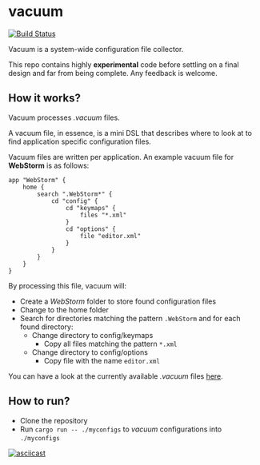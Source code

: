 # vacuum

[![Build Status](https://travis-ci.org/idursun/vacuum.svg?branch=master)](https://travis-ci.org/idursun/vacuum)

Vacuum is a system-wide configuration file collector.

This repo contains highly **experimental** code before settling on a final design and far from being complete. Any feedback is welcome.

## How it works?

Vacuum processes _.vacuum_ files.

A vacuum file, in essence, is a mini DSL that describes where to look at to find application specific configuration files.  

Vacuum files are written per application. An example vacuum file for **WebStorm** is as follows:

```
app "WebStorm" {
    home {
        search ".WebStorm*" {
            cd "config" {
                cd "keymaps" {
                    files "*.xml"
                }
                cd "options" {
                    file "editor.xml"
                }
            }
        }
    }
}
```

By processing this file, vacuum will:
- Create a _WebStorm_ folder to store found configuration files
- Change to the home folder
- Search for directories matching the pattern `.WebStorm` and for each found directory:
    - Change directory to config/keymaps
        - Copy all files matching the pattern `*.xml`
    - Change directory to config/options
        - Copy file with the name `editor.xml`

You can have a look at the currently available _.vacuum_ files [here](https://github.com/idursun/vacuum/tree/master/apps).

## How to run?

- Clone the repository
- Run `cargo run -- ./myconfigs` to _vacuum_ configurations into `./myconfigs`

[![asciicast](https://asciinema.org/a/263745.svg)](https://asciinema.org/a/263745)
